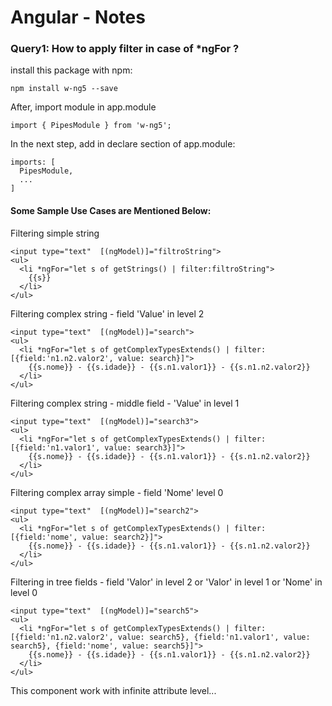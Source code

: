 # Angular - Notes
### Query1: How to apply filter in case of *ngFor ?
install this package with npm:
```
npm install w-ng5 --save
```
After, import module in app.module
```
import { PipesModule } from 'w-ng5';
```
In the next step, add in declare section of app.module:
```
imports: [
  PipesModule,
  ...
]
```
#### Some Sample Use Cases are Mentioned Below:
Filtering simple string
```
<input type="text"  [(ngModel)]="filtroString">
<ul>
  <li *ngFor="let s of getStrings() | filter:filtroString">
    {{s}}
  </li>
</ul>
```
Filtering complex string - field 'Value' in level 2
```
<input type="text"  [(ngModel)]="search">
<ul>
  <li *ngFor="let s of getComplexTypesExtends() | filter:[{field:'n1.n2.valor2', value: search}]">
    {{s.nome}} - {{s.idade}} - {{s.n1.valor1}} - {{s.n1.n2.valor2}}
  </li>
</ul>
```
Filtering complex string - middle field - 'Value' in level 1
```
<input type="text"  [(ngModel)]="search3">
<ul>
  <li *ngFor="let s of getComplexTypesExtends() | filter:[{field:'n1.valor1', value: search3}]">
    {{s.nome}} - {{s.idade}} - {{s.n1.valor1}} - {{s.n1.n2.valor2}}
  </li>
</ul>
```
Filtering complex array simple - field 'Nome' level 0
```
<input type="text"  [(ngModel)]="search2">
<ul>
  <li *ngFor="let s of getComplexTypesExtends() | filter:[{field:'nome', value: search2}]">
    {{s.nome}} - {{s.idade}} - {{s.n1.valor1}} - {{s.n1.n2.valor2}}
  </li>
</ul>
```
Filtering in tree fields - field 'Valor' in level 2 or 'Valor' in level 1 or 'Nome' in level 0
```
<input type="text"  [(ngModel)]="search5">
<ul>
  <li *ngFor="let s of getComplexTypesExtends() | filter:[{field:'n1.n2.valor2', value: search5}, {field:'n1.valor1', value: search5}, {field:'nome', value: search5}]">
    {{s.nome}} - {{s.idade}} - {{s.n1.valor1}} - {{s.n1.n2.valor2}}
  </li>
</ul>
```
This component work with infinite attribute level...

